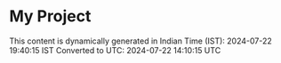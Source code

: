 # My Project

This content is dynamically generated in Indian Time (IST): 2024-07-22 19:40:15 IST
Converted to UTC: 2024-07-22 14:10:15 UTC
